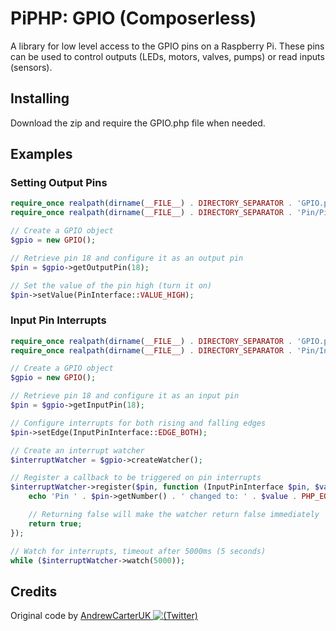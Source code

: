 # PiPHP: GPIO (Composerless)

A library for low level access to the GPIO pins on a Raspberry Pi. These pins can be used to control outputs (LEDs, motors, valves, pumps) or read inputs (sensors).

## Installing

Download the zip and require the GPIO.php file when needed.

## Examples

### Setting Output Pins
```php
require_once realpath(dirname(__FILE__) . DIRECTORY_SEPARATOR . 'GPIO.php');
require_once realpath(dirname(__FILE__) . DIRECTORY_SEPARATOR . 'Pin/PinInterface.php');

// Create a GPIO object
$gpio = new GPIO();

// Retrieve pin 18 and configure it as an output pin
$pin = $gpio->getOutputPin(18);

// Set the value of the pin high (turn it on)
$pin->setValue(PinInterface::VALUE_HIGH);
```

### Input Pin Interrupts
```php
require_once realpath(dirname(__FILE__) . DIRECTORY_SEPARATOR . 'GPIO.php');
require_once realpath(dirname(__FILE__) . DIRECTORY_SEPARATOR . 'Pin/InputPinInterface.php');

// Create a GPIO object
$gpio = new GPIO();

// Retrieve pin 18 and configure it as an input pin
$pin = $gpio->getInputPin(18);

// Configure interrupts for both rising and falling edges
$pin->setEdge(InputPinInterface::EDGE_BOTH);

// Create an interrupt watcher
$interruptWatcher = $gpio->createWatcher();

// Register a callback to be triggered on pin interrupts
$interruptWatcher->register($pin, function (InputPinInterface $pin, $value) {
    echo 'Pin ' . $pin->getNumber() . ' changed to: ' . $value . PHP_EOL;

    // Returning false will make the watcher return false immediately
    return true;
});

// Watch for interrupts, timeout after 5000ms (5 seconds)
while ($interruptWatcher->watch(5000));
```

## Credits

Original code by [AndrewCarterUK ![(Twitter)](http://i.imgur.com/wWzX9uB.png)](https://twitter.com/AndrewCarterUK)